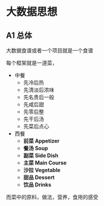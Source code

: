 # 大数据思想

## A1 总体

大数据食谱或者一个项目就是一个食谱

每个框架就是一道菜，

+ 中餐
  + 先冷后热
  + 先清淡后浓味
  + 先名贵后一般
  + 先咸后甜
  + 先零后整
  + 先干后汤
  + 先菜后点心
+ 西餐
  + **前菜 Appetizer**
  + **餐汤 Soup**
  + **副菜 Side Dish**
  + **主菜 Main Course**
  + **沙拉 Vegetable**
  + **甜品 Dessert**
  + **饮品 Drinks**

而菜中的原料，做法，营养，食用的感受

